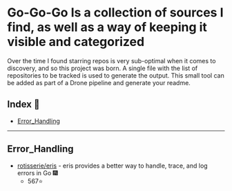 # Go-Go-Go Is a collection of sources I find, as well as a way of keeping it visible and categorized

Over the time I found starring repos is very sub-optimal when it comes to discovery, and so this project was born. A single file with the list of repositories to be tracked is used to generate the output. This small tool can be added as part of a Drone pipeline and generate your readme.

## Index 🔎

- [Error_Handling](#Error_Handling)

---

## Error_Handling

- [rotisserie/eris](https://github.com/rotisserie/eris) - eris provides a better way to handle, trace, and log errors in Go 🎆
  - 567⭐

